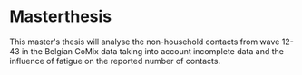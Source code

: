 # Masterthesis

This master's thesis will analyse the non-household contacts from wave 12-43 in the Belgian CoMix data taking into account incomplete data and the influence of fatigue on the reported number of contacts.
